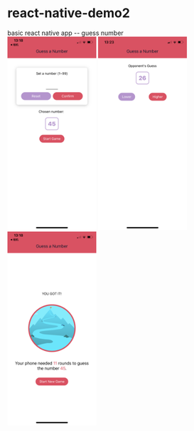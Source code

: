 # react-native-demo2
basic react native app -- guess number   
<img src="https://github.com/JingyiNiu/react-native-demo2/blob/main/assets/screenshot-ios1.png" width="200"/>
<img src="https://github.com/JingyiNiu/react-native-demo2/blob/main/assets/screenshot-ios2.png" width="200"/>
<img src="https://github.com/JingyiNiu/react-native-demo2/blob/main/assets/screenshot-ios3.png" width="200"/>
